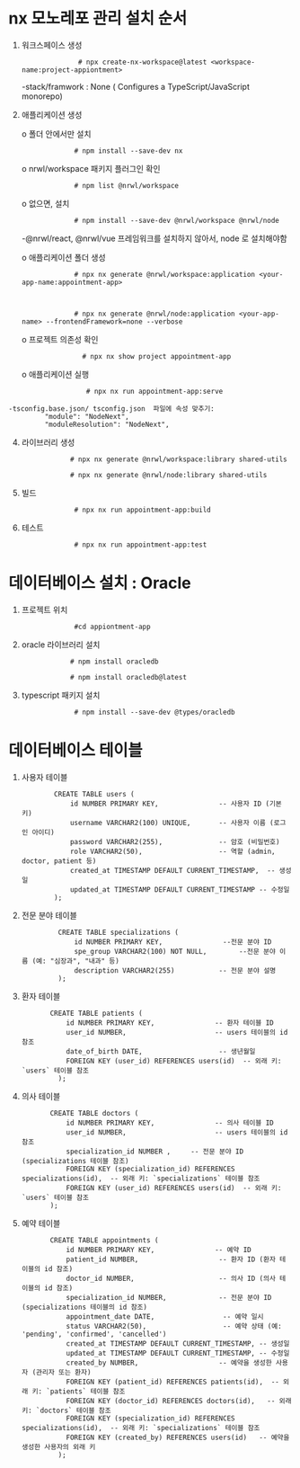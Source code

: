 
# nx 모노레포 관리 설치 순서
  1) 워크스페이스 생성 
            
                       # npx create-nx-workspace@latest <workspace-name:project-appiontment> 

      -stack/framwork : None ( Configures a TypeScript/JavaScript monorepo)

  2) 애플리케이션 생성 

       o 폴더 안에서만 설치
       
                      # npm install --save-dev nx

        o nrwl/workspace 패키지 플러그인 확인
     
                      # npm list @nrwl/workspace


        o 없으면, 설치
     
                      # npm install --save-dev @nrwl/workspace @nrwl/node



      -@nrwl/react, @nrwl/vue 프레임워크를 설치하지 않아서, node 로 설치해야함
    


        o 애플리케이션 폴더 생성

                      # npx nx generate @nrwl/workspace:application <your-app-name:appointment-app>


                     
                      # npx nx generate @nrwl/node:application <your-app-name> --frontendFramework=none --verbose




         
     o 프로젝트 의존성 확인
     

                        # npx nx show project appointment-app
  



     o 애플리케이션 실행
     

                         # npx nx run appointment-app:serve






    -tsconfig.base.json/ tsconfig.json  파일에 속성 맞추기:
             "module": "NodeNext",
             "moduleResolution": "NodeNext",



  4)  라이브러리 생성

                      # npx nx generate @nrwl/workspace:library shared-utils

                      # npx nx generate @nrwl/node:library shared-utils

  5) 빌드
     
                      # npx nx run appointment-app:build

              
  6) 테스트
     
                      # npx nx run appointment-app:test
     
          

         
                     
# 데이터베이스 설치 : Oracle 

  1. 프로젝트 위치
     
                      #cd appiontment-app

     
  2.  oracle 라이브러리 설치
     
                      # npm install oracledb

                      # npm install oracledb@latest


  
  4. typescript 패키지 설치
     
                      # npm install --save-dev @types/oracledb

            

# 데이터베이스 테이블

   1. 사용자 테이블

                  
                  CREATE TABLE users (
                      id NUMBER PRIMARY KEY,               -- 사용자 ID (기본 키)
                      username VARCHAR2(100) UNIQUE,       -- 사용자 이름 (로그인 아이디)
                      password VARCHAR2(255),              -- 암호 (비밀번호)
                      role VARCHAR2(50),                   -- 역할 (admin, doctor, patient 등)
                      created_at TIMESTAMP DEFAULT CURRENT_TIMESTAMP,  -- 생성일
                      updated_at TIMESTAMP DEFAULT CURRENT_TIMESTAMP -- 수정일
                  );





  2. 전문 분야 테이블



                  CREATE TABLE specializations (
                      id NUMBER PRIMARY KEY,               --전문 분야 ID
                      spe_group VARCHAR2(100) NOT NULL,        --전문 분야 이름 (예: "심장과", "내과" 등)
                      description VARCHAR2(255)           -- 전문 분야 설명
                  );



  3. 환자 테이블


                CREATE TABLE patients (
                    id NUMBER PRIMARY KEY,               -- 환자 테이블 ID 
                    user_id NUMBER,                      -- users 테이블의 id 참조
                    date_of_birth DATE,                   -- 생년월일
                    FOREIGN KEY (user_id) REFERENCES users(id)  -- 외래 키: `users` 테이블 참조
                  );
                   
                  

  4. 의사 테이블


                CREATE TABLE doctors (
                    id NUMBER PRIMARY KEY,               -- 의사 테이블 ID 
                    user_id NUMBER,                      -- users 테이블의 id 참조
                    specialization_id NUMBER ,     -- 전문 분야 ID (specializations 테이블 참조)
                    FOREIGN KEY (specialization_id) REFERENCES specializations(id),  -- 외래 키: `specializations` 테이블 참조
                    FOREIGN KEY (user_id) REFERENCES users(id)  -- 외래 키: `users` 테이블 참조
                );


  5. 예약 테이블


                CREATE TABLE appointments (
                    id NUMBER PRIMARY KEY,               -- 예약 ID
                    patient_id NUMBER,                    -- 환자 ID (환자 테이블의 id 참조)
                    doctor_id NUMBER,                     -- 의사 ID (의사 테이블의 id 참조)
                    specialization_id NUMBER,             -- 전문 분야 ID (specializations 테이블의 id 참조)
                    appointment_date DATE,                 -- 예약 일시
                    status VARCHAR2(50),                   -- 예약 상태 (예: 'pending', 'confirmed', 'cancelled')
                    created_at TIMESTAMP DEFAULT CURRENT_TIMESTAMP, -- 생성일
                    updated_at TIMESTAMP DEFAULT CURRENT_TIMESTAMP, -- 수정일
                    created_by NUMBER,                    -- 예약을 생성한 사용자 (관리자 또는 환자)
                    FOREIGN KEY (patient_id) REFERENCES patients(id),  -- 외래 키: `patients` 테이블 참조
                    FOREIGN KEY (doctor_id) REFERENCES doctors(id),   -- 외래 키: `doctors` 테이블 참조
                    FOREIGN KEY (specialization_id) REFERENCES specializations(id),  -- 외래 키: `specializations` 테이블 참조
                    FOREIGN KEY (created_by) REFERENCES users(id)   -- 예약을 생성한 사용자의 외래 키  
                  );

               

             
